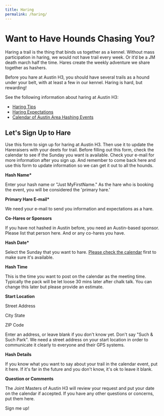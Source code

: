 ```yaml
---
title: Haring
permalink: /haring/
---
```

# Want to Have Hounds Chasing You?
Haring a trail is the thing that binds us together as a kennel. Without mass participation in haring, we would not have trail every week. Or it’d be a JM death march half the time. Hares create the weekly adventure we share together as hashers.

Before you hare at Austin H3, you should have several trails as a hound under your belt, with at least a few in our kennel. Haring is hard, but rewarding!

See the following information about haring at Austin H3:
* [Haring Tips](about/haring-tips.html)
* [Haring Expectations](about/haring-expectations.html)
* [Calendar of Austin Area Hashing Events](/calendar.html)

## Let's Sign Up to Hare
Use this form to sign up for haring at Austin H3. Then use it to update the Hareraisers with your deets for trail. Before filling out this form, check the calendar to see if the Sunday you want is available. Check your e-mail for more information after you sign up. And remember to come back here and use this form to update information so we can get it out to all the hounds.

__Hash Name*__

Enter your hash name or "Just MyFirstName." As the hare who is booking the event, you will be considered the 'primary hare.'

__Primary Hare E-mail*__

We need your e-mail to send you information and expectations as a hare.

__Co-Hares or Sponsors__

If you have not hashed in Austin before, you need an Austin-based sponsor. Please list that person here. And or any co-hares you have.

__Hash Date*__

Select the Sunday that you want to hare. [Please check the calendar](/calendar.html) first to make sure it's available.

__Hash Time__

This is the time you want to post on the calendar as the meeting time. Typically the pack will be let loose 30 mins later after chalk talk. You can change this later but please provide an estimate.

__Start Location__

Street Address

City        State


ZIP Code

Enter an address, or leave blank if you don't know yet. Don't say "Such & Such Park". We need a street address on your start location in order to communicate it clearly to everyone and their GPS systems.

__Hash Details__

If you know what you want to say about your trail in the calendar event, put it here. If it's far in the future and you don't know, it's ok to leave it blank.

__Question or Comments__

The Joint Masters of Austin H3 will review your request and put your date on the calendar if accepted. If you have any other questions or concerns, put them here.

Sign me up!